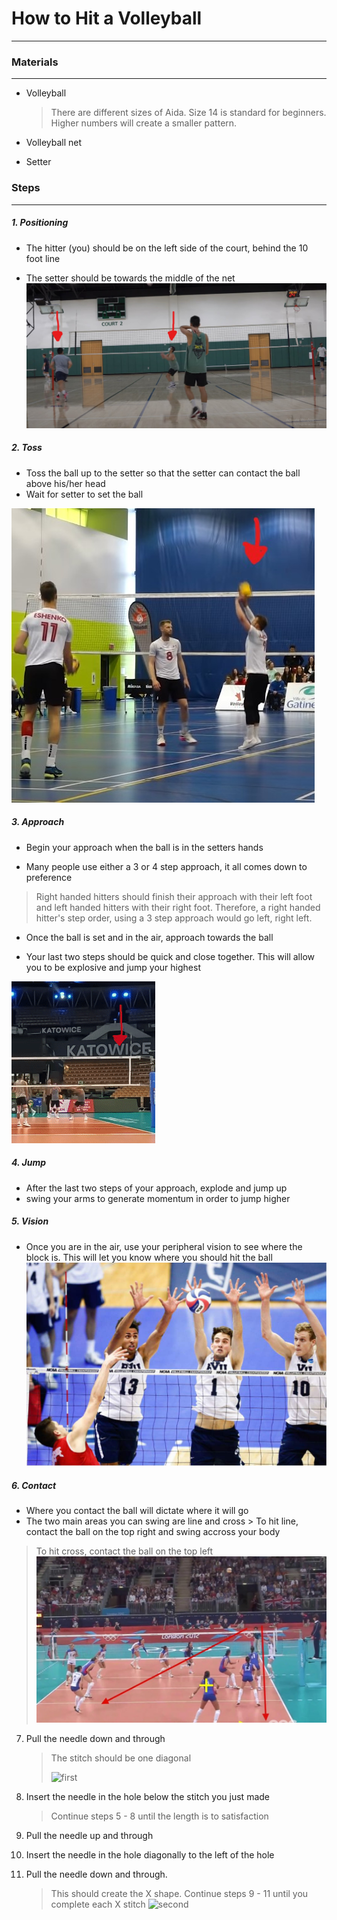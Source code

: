 # How to Hit a Volleyball
---
### Materials
---

- Volleyball

   > There are different sizes of Aida. Size 14 is standard for beginners. Higher numbers will create a smaller pattern.

- Volleyball net

- Setter

### Steps
---
##### 1. Positioning
   - The hitter (you) should be on the left side of the court, behind the 10 foot line 

   - The setter should be towards the middle of the net
![Position](https://github.com/gordonw1271/How-To-Hit-A-Volleyball/blob/main/Screenshot%202022-09-07%20130438.jpg)  
   
##### 2. Toss

   - Toss the ball up to the setter so that the setter can contact the ball above his/her head
   - Wait for setter to set the ball

![Toss](https://github.com/gordonw1271/How-To-Hit-A-Volleyball/blob/main/Screenshot%202022-09-07%20131502.jpg)


##### 3. Approach
   - Begin your approach when the ball is in the setters hands

   - Many people use either a 3 or 4 step approach, it all comes down to preference
   > Right handed hitters should finish their approach with their left foot and left handed hitters with their right foot.
   > Therefore, a right handed hitter's step order, using a 3 step approach would go left, right left.

   - Once the ball is set and in the air, approach towards the ball

   - Your last two steps should be quick and close together. This will allow you to be explosive and jump your highest

![approach](https://github.com/gordonw1271/How-To-Hit-A-Volleyball/blob/main/ezgif.com-gif-maker.gif)

##### 4. Jump
   - After the last two steps of your approach, explode and jump up
   - swing your arms to generate momentum in order to jump higher

##### 5. Vision
   - Once you are in the air, use your peripheral vision to see where the block is. This will let you know where you should hit the ball
![vision](https://github.com/gordonw1271/How-To-Hit-A-Volleyball/blob/main/block.jpg)

##### 6. Contact
   - Where you contact the ball will dictate where it will go
   - The two main areas you can swing are line and cross
    > To hit line, contact the ball on the top right and swing accross your body
   > To hit cross, contact the ball on the top left
![contact](https://github.com/gordonw1271/How-To-Hit-A-Volleyball/blob/main/maxresdefault.jpg)

7. Pull the needle down and through

   > The stitch should be one diagonal
   > 
   > ![first](first.jpg)

8. Insert the needle in the hole below the stitch you just made

   > Continue steps 5 - 8 until the length is to satisfaction

9. Pull the needle up and through

10. Insert the needle in the hole diagonally to the left of the hole

11. Pull the needle down and through.

    > This should create the X shape.
    > Continue steps 9 - 11 until you complete each X stitch
    > ![second](second.jpg)
